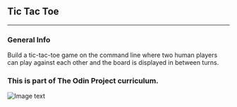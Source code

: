 ## Tic Tac Toe
***
### General Info

Build a tic-tac-toe game on the command line where two human players can play against each other and the board is displayed in between turns.

### This is part of The Odin Project curriculum.
![Image text](https://www.theodinproject.com/assets/odin-logo-2d729f16279e9fc3b58ce847eacf07f883bdfc95eb23bb5064ed59d36ef551d6.svg)
